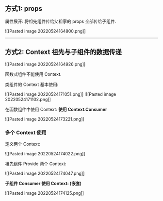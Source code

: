 ## 方式1: props

属性展开: 将祖先组件传给父祖家的 props 全部传给子组件.

![[Pasted image 20220524164800.png]]

---
## 方式2: Context 祖先与子组件的数据传递

![[Pasted image 20220524164926.png]]

函数式组件不能使用 Context.

类组件的 Context 基本使用:

![[Pasted image 20220524171051.png]]
![[Pasted image 20220524171102.png]]

在函数组件中使用 Context: **使用 Context.Consumer**

![[Pasted image 20220524173221.png]]


### 多个 Context 使用

定义两个 Context:

![[Pasted image 20220524174022.png]]

祖先组件 Provide 两个 Context:

![[Pasted image 20220524174047.png]]

**子组件 Consumer 使用 Context: (嵌套)**

![[Pasted image 20220524174125.png]]